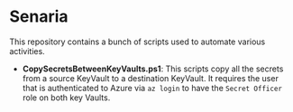 # Senaria
This repository contains a bunch of scripts used to automate various activities.

- **CopySecretsBetweenKeyVaults.ps1**: This scripts copy all the secrets from a source KeyVault to a destination KeyVault. It requires the user that is authenticated to Azure via `az login` to have the `Secret Officer` role on both key Vaults.
